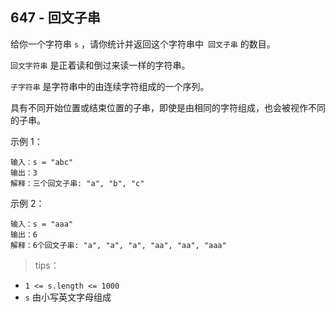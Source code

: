 ## 647 - 回文子串
给你一个字符串 `s` ，请你统计并返回这个字符串中` 回文子串` 的数目。

`回文字符串` 是正着读和倒过来读一样的字符串。

`子字符串` 是字符串中的由连续字符组成的一个序列。

具有不同开始位置或结束位置的子串，即使是由相同的字符组成，也会被视作不同的子串。

 

示例 1：
```
输入：s = "abc"
输出：3
解释：三个回文子串: "a", "b", "c"
```
示例 2：
```
输入：s = "aaa"
输出：6
解释：6个回文子串: "a", "a", "a", "aa", "aa", "aaa"
``` 

>tips：
+ `1 <= s.length <= 1000`
+ `s` 由小写英文字母组成
